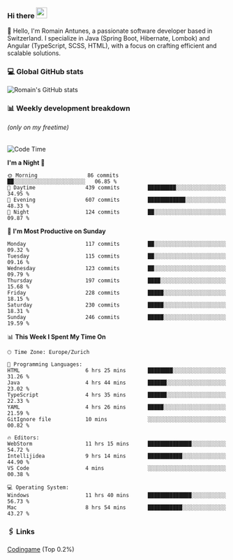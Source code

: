 ### Hi there <img src="https://media.giphy.com/media/hvRJCLFzcasrR4ia7z/giphy.gif" width="25px" height="25px">

👋 Hello, I'm Romain Antunes, a passionate software developer based in Switzerland. I specialize in Java (Spring Boot, Hibernate, Lombok) and Angular (TypeScript, SCSS, HTML), with a focus on crafting efficient and scalable solutions.

### 💻 Global GitHub stats
![Romain's GitHub stats](https://github-readme-streak-stats.herokuapp.com/?user=romainantunes&theme=dark)


### 📊 Weekly development breakdown 
###### *(only on my freetime)*

<!--START_SECTION:wakastats-->
![Code Time](http://img.shields.io/badge/Code%20Time-1%2C734%20hrs%2045%20mins-blue)

**I'm a Night 🦉** 

```text
🌞 Morning                86 commits          ██░░░░░░░░░░░░░░░░░░░░░░░   06.85 % 
🌆 Daytime                439 commits         █████████░░░░░░░░░░░░░░░░   34.95 % 
🌃 Evening                607 commits         ████████████░░░░░░░░░░░░░   48.33 % 
🌙 Night                  124 commits         ██░░░░░░░░░░░░░░░░░░░░░░░   09.87 % 
```
📅 **I'm Most Productive on Sunday** 

```text
Monday                   117 commits         ██░░░░░░░░░░░░░░░░░░░░░░░   09.32 % 
Tuesday                  115 commits         ██░░░░░░░░░░░░░░░░░░░░░░░   09.16 % 
Wednesday                123 commits         ██░░░░░░░░░░░░░░░░░░░░░░░   09.79 % 
Thursday                 197 commits         ████░░░░░░░░░░░░░░░░░░░░░   15.68 % 
Friday                   228 commits         █████░░░░░░░░░░░░░░░░░░░░   18.15 % 
Saturday                 230 commits         █████░░░░░░░░░░░░░░░░░░░░   18.31 % 
Sunday                   246 commits         █████░░░░░░░░░░░░░░░░░░░░   19.59 % 
```


📊 **This Week I Spent My Time On** 

```text
🕑︎ Time Zone: Europe/Zurich

💬 Programming Languages: 
HTML                     6 hrs 25 mins       ████████░░░░░░░░░░░░░░░░░   31.26 % 
Java                     4 hrs 44 mins       ██████░░░░░░░░░░░░░░░░░░░   23.02 % 
TypeScript               4 hrs 35 mins       ██████░░░░░░░░░░░░░░░░░░░   22.33 % 
YAML                     4 hrs 26 mins       █████░░░░░░░░░░░░░░░░░░░░   21.59 % 
GitIgnore file           10 mins             ░░░░░░░░░░░░░░░░░░░░░░░░░   00.82 % 

🔥 Editors: 
WebStorm                 11 hrs 15 mins      ██████████████░░░░░░░░░░░   54.72 % 
Intellijidea             9 hrs 14 mins       ███████████░░░░░░░░░░░░░░   44.90 % 
VS Code                  4 mins              ░░░░░░░░░░░░░░░░░░░░░░░░░   00.38 % 

💻 Operating System: 
Windows                  11 hrs 40 mins      ██████████████░░░░░░░░░░░   56.73 % 
Mac                      8 hrs 54 mins       ███████████░░░░░░░░░░░░░░   43.27 % 
```


<!--END_SECTION:wakastats-->

### 🖇 Links

[Codingame](https://www.codingame.com/profile/defc3ee5279aecc1bb6114e1f994ea9b3325423) (Top 0.2%)
